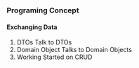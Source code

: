 ﻿### Programing Concept

#### Exchanging Data
1. DTOs Talk to DTOs 
2. Domain Object Talks to Domain Objects
3. Working Started on CRUD